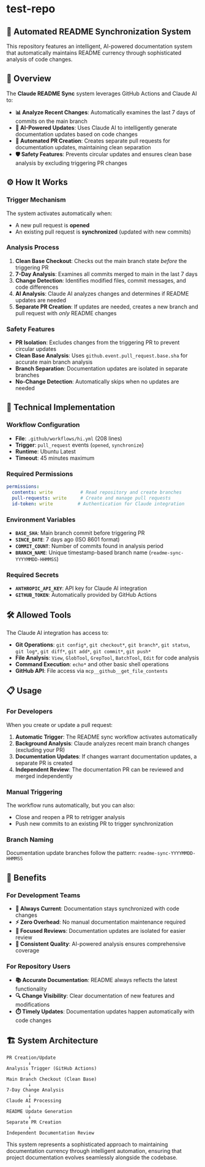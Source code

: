 # test-repo

## 🤖 Automated README Synchronization System

This repository features an intelligent, AI-powered documentation system that automatically maintains README currency through sophisticated analysis of code changes.

## 🌟 Overview

The **Claude README Sync** system leverages GitHub Actions and Claude AI to:

- **📊 Analyze Recent Changes**: Automatically examines the last 7 days of commits on the main branch
- **🧠 AI-Powered Updates**: Uses Claude AI to intelligently generate documentation updates based on code changes
- **🔄 Automated PR Creation**: Creates separate pull requests for documentation updates, maintaining clean separation
- **🛡️ Safety Features**: Prevents circular updates and ensures clean base analysis by excluding triggering PR changes

## ⚙️ How It Works

### Trigger Mechanism
The system activates automatically when:
- A new pull request is **opened**
- An existing pull request is **synchronized** (updated with new commits)

### Analysis Process
1. **Clean Base Checkout**: Checks out the main branch state *before* the triggering PR
2. **7-Day Analysis**: Examines all commits merged to main in the last 7 days
3. **Change Detection**: Identifies modified files, commit messages, and code differences
4. **AI Analysis**: Claude AI analyzes changes and determines if README updates are needed
5. **Separate PR Creation**: If updates are needed, creates a new branch and pull request with *only* README changes

### Safety Features
- **PR Isolation**: Excludes changes from the triggering PR to prevent circular updates
- **Clean Base Analysis**: Uses `github.event.pull_request.base.sha` for accurate main branch analysis
- **Branch Separation**: Documentation updates are isolated in separate branches
- **No-Change Detection**: Automatically skips when no updates are needed

## 🔧 Technical Implementation

### Workflow Configuration
- **File**: `.github/workflows/hi.yml` (208 lines)
- **Trigger**: `pull_request` events (`opened`, `synchronize`)
- **Runtime**: Ubuntu Latest
- **Timeout**: 45 minutes maximum

### Required Permissions
```yaml
permissions:
  contents: write          # Read repository and create branches
  pull-requests: write     # Create and manage pull requests  
  id-token: write         # Authentication for Claude integration
```

### Environment Variables
- **`BASE_SHA`**: Main branch commit before triggering PR
- **`SINCE_DATE`**: 7 days ago (ISO 8601 format)
- **`COMMIT_COUNT`**: Number of commits found in analysis period
- **`BRANCH_NAME`**: Unique timestamp-based branch name (`readme-sync-YYYYMMDD-HHMMSS`)

### Required Secrets
- **`ANTHROPIC_API_KEY`**: API key for Claude AI integration
- **`GITHUB_TOKEN`**: Automatically provided by GitHub Actions

## 🛠️ Allowed Tools
The Claude AI integration has access to:
- **Git Operations**: `git config*`, `git checkout*`, `git branch*`, `git status`, `git log*`, `git diff*`, `git add*`, `git commit*`, `git push*`
- **File Analysis**: `View`, `GlobTool`, `GrepTool`, `BatchTool`, `Edit` for code analysis
- **Command Execution**: `echo*` and other basic shell operations
- **GitHub API**: File access via `mcp__github__get_file_contents`

## 📋 Usage

### For Developers
When you create or update a pull request:

1. **Automatic Trigger**: The README sync workflow activates automatically
2. **Background Analysis**: Claude analyzes recent main branch changes (excluding your PR)
3. **Documentation Updates**: If changes warrant documentation updates, a separate PR is created
4. **Independent Review**: The documentation PR can be reviewed and merged independently

### Manual Triggering
The workflow runs automatically, but you can also:
- Close and reopen a PR to retrigger analysis
- Push new commits to an existing PR to trigger synchronization

### Branch Naming
Documentation update branches follow the pattern: `readme-sync-YYYYMMDD-HHMMSS`

## 🎯 Benefits

### For Development Teams
- **🔄 Always Current**: Documentation stays synchronized with code changes
- **⚡ Zero Overhead**: No manual documentation maintenance required
- **🎯 Focused Reviews**: Documentation updates are isolated for easier review
- **🚀 Consistent Quality**: AI-powered analysis ensures comprehensive coverage

### For Repository Users
- **📚 Accurate Documentation**: README always reflects the latest functionality
- **🔍 Change Visibility**: Clear documentation of new features and modifications
- **⏱️ Timely Updates**: Documentation updates happen automatically with code changes

## 🏗️ System Architecture

```
PR Creation/Update
        ↓
Analysis Trigger (GitHub Actions)
        ↓
Main Branch Checkout (Clean Base)
        ↓
7-Day Change Analysis
        ↓
Claude AI Processing
        ↓
README Update Generation
        ↓
Separate PR Creation
        ↓
Independent Documentation Review
```

This system represents a sophisticated approach to maintaining documentation currency through intelligent automation, ensuring that project documentation evolves seamlessly alongside the codebase.